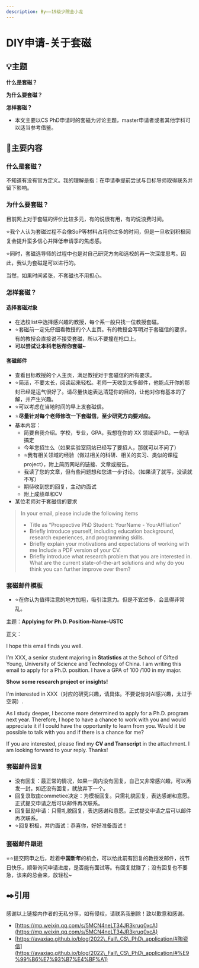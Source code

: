 ```yaml
---
description: By——19级少院金小龙
---
```


# DIY申请-关于套磁

## 💡主题

**什么是套磁？**

**为什么要套磁？**

**怎样套磁？**

* 本文主要以CS PhD申请时的套磁为讨论主题，master申请者或者其他学科可以适当参考借鉴。

## 📖主要内容

### 什么是套磁？

不知道有没有官方定义。我的理解是指：在申请季提前尝试与目标导师取得联系并留下影响。

### **为什么要套磁？**

目前网上对于套磁的评价比较多元，有的说很有用，有的说浪费时间。

⭐我个人认为套磁过程不会像SoP等材料占用你过多的时间，但是一旦收到积极回复会提升蛮多信心并降低申请季的焦虑感。

⭐同时，套磁选导师的过程中也是对自己研究方向和选校的再一次深度思考。因此，我认为套磁是可以进行的。

当然，如果时间紧张，不套磁也不用担心。

### **怎样套磁？**

#### 选择套磁对象

* 在选校list中选择感兴趣的教授，每个系一般只找一位教授套磁。
* ⭐套磁前一定先仔细看教授的个人主页。有的教授会写明对于套磁信的要求，有的教授会直接说不接受套磁，所以不要撞在枪口上。
* **可以尝试让本科老板帮你套磁\~**

#### 套磁邮件

* 查看目标教授的个人主页，满足教授对于套磁信的所有要求。
* ⭐简洁，不要太长，阅读起来轻松。老师一天收到太多邮件，他能点开你的那封已经是运气很好了。请尽量快速表达清楚你的目的，让他对你有基本的了解，并产生兴趣。
* ⭐可以考虑在当地时间的早上发套磁信。
* ⭐**尽量针对每个老师修改一下套磁信，至少研究方向要对应。**
* 基本内容：
  * 简要自我介绍。学校，专业，GPA，我想在你的 XX 领域读PhD。一句话搞定
  * 今年您招生么（如果实验室网站已经写了要招人，那就可以不问了）
  * ⭐我有相关领域的经验（做过相关的科研、相关的实习、类似的课程project），附上简历网站的链接、文章或报告。
  * 我读了您的文章，但有些问题想和您进一步讨论。（如果读了就写，没读就不写）
  * 期待收到您的回复，主动约面试
  * 附上成绩单和CV
* 某位老师对于套磁信的要求

> In your email, please include the following items
>
> * Title as “Prospective PhD Student: YourName - YourAffliation”
> * Briefly introduce yourself, including education background, research experiences, and programming skills.
> * Briefly explain your motivations and expectations of working with me Include a PDF version of your CV.
> * Briefly introduce what research problem that you are interested in. What are the current state-of-the-art solutions and why do you think you can further improve over them?

### 套磁邮件模板

* ⭐在你认为值得注意的地方加粗，吸引注意力。但是不宜过多，会显得非常乱。

主题：**Applying for Ph.D. Position-Name-USTC**

正文：

I hope this email finds you well.

I’m XXX, a senior student majoring in **Statistics** at the School of Gifted Young, University of Science and Technology of China. I am writing this email to apply for a Ph.D. position. I have a GPA of 100 /100 in my major. &#x20;

**Show some research project or insights!**

I'm interested in XXX（对应的研究兴趣，请具体。不要说你对AI感兴趣，太过于空洞）.

As I study deeper, I become more determined to apply for a Ph.D. program next year. Therefore, I hope to have a chance to work with you and would appreciate it if I could have the opportunity to learn from you.  Would it be possible to talk with you and if there is a chance for me?

If you are interested, please find my **CV and Transcript** in the attachment. I am looking forward to your reply. Thanks!

### 套磁邮件回复

* 没有回复：最正常的情况，如果一周内没有回复，自己又非常感兴趣，可以再发一封。如还没有回复，就放弃下一个。
* 回复录取由commetiee决定：为模板回复。只需礼貌回复，表达感谢和意愿。正式提交申请之后可以邮件再次联系。
* 回复鼓励申请：只需礼貌回复，表达感谢和意愿。正式提交申请之后可以邮件再次联系。
* ⭐回复积极，并约面试：恭喜你，好好准备面试！

### 套磁邮件跟进

⭐⭐提交网申之后，趁着**中国新年**的机会，可以给此前有回复的教授发邮件，祝节日快乐，顺带询问申请进度，是否能有面试等。有回复就赚了；没有回复也不要急，该来的总会来，放轻松\~

## ✒️引用

感谢以上链接内作者的无私分享，如有侵权，请联系我删除！致以歉意和感谢。

* [https://mp.weixin.qq.com/s/5MCN4neLT34JR3kruq0xcA](https://mp.weixin.qq.com/s/5MCN4neLT34JR3kruq0xcA)
* [https://avaxiao.github.io/blog/2022\_Fall\_CS\_PhD\_application/#陶瓷信](https://avaxiao.github.io/blog/2022\_Fall\_CS\_PhD\_application/#%E9%99%B6%E7%93%B7%E4%BF%A1)
